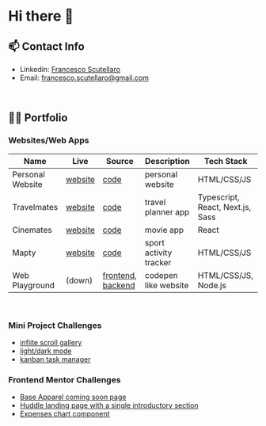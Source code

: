# Hi there 👋

<!--
**noppytinto/noppytinto** is a ✨ _special_ ✨ repository because its `README.md` (this file) appears on your GitHub profile.

Here are some ideas to get you started:

- 🔭 I’m currently working on ...
- 🌱 I’m currently learning ...
- 👯 I’m looking to collaborate on ...
- 🤔 I’m looking for help with ...
- 💬 Ask me about ...
- 📫 How to reach me: ...
- 😄 Pronouns: ...
- ⚡ Fun fact: ...
-->

## 📫 Contact Info

- Linkedin: [Francesco Scutellaro](https://www.linkedin.com/in/francesco-scutellaro)
- Email: <francesco.scutellaro@gmail.com>

<br>

## 👨‍💻 Portfolio

### Websites/Web Apps

| Name             | Live                                                        | Source                                                                                                                                     | Description            | Tech Stack                       |
|------------------|-------------------------------------------------------------|--------------------------------------------------------------------------------------------------------------------------------------------|------------------------|----------------------------------|
| Personal Website | [website](https://fscutellaro.netlify.app/)                 | [code](https://github.com/noppytinto/personal-website)                                                                                     | personal website       | HTML/CSS/JS                      |
| Travelmates      | [website](https://travelmates.netlify.app)                  | [code](https://github.com/noppytinto/travelmates)                                                                                          | travel planner app     | Typescript, React, Next.js, Sass |
| Cinemates        | [website](https://cinemates.netlify.app)                    | [code](https://github.com/noppytinto/cinemates)                                                                                            | movie app              | React                            |
| Mapty            | [website](https://noppytinto.github.io/practice-web-mapty/) | [code](https://github.com/noppytinto/practice-web-mapty)                                                                                   | sport activity tracker | HTML/CSS/JS                      |
| Web Playground   | (down)                                                      | [frontend](https://github.com/noppytinto/portfolio-js-web-playground), [backend](https://github.com/noppytinto/node-web-playground-server) | codepen like website   | HTML/CSS/JS, Node.js             |


<br>

### Mini Project Challenges
- [infiite scroll gallery](https://github.com/noppytinto/practice-web--infinite-scroll)
- [light/dark mode](https://github.com/noppytinto/practice-web--dark-theme)
- [kanban task manager](https://github.com/noppytinto/practice-web--drag-n-drop)


### Frontend Mentor Challenges

- [Base Apparel coming soon page](https://github.com/noppytinto/frontendmentor-09-base-apparel-coming-soon)
- [Huddle landing page with a single introductory section](https://github.com/noppytinto/frontendmentor-huddle-landing-page)
- [Expenses chart component](https://github.com/noppytinto/frontendmentor-expenses-chart)